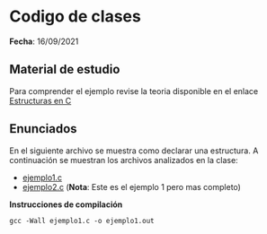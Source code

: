 # Codigo de clases

**Fecha**: 16/09/2021

## Material de estudio

Para comprender el ejemplo revise la teoria disponible en el enlace [Estructuras en C](https://github.com/dannymrock/UdeA-SO-Lab/blob/master/lab0/lab0b/parte4/estructuras.ipynb)

## Enunciados

En el siguiente archivo se muestra como declarar una estructura. A continuación se muestran los archivos analizados en la clase:
* [ejemplo1.c](ejemplo1.c)
* [ejemplo2.c](ejemplo2.c) (**Nota**: Este es el ejemplo 1 pero mas completo)
 
**Instrucciones de compilación**

```
gcc -Wall ejemplo1.c -o ejemplo1.out
```
